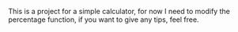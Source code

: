 This is a project for a simple calculator, for now I need to modify the percentage function, if you want to give any tips, feel free.
